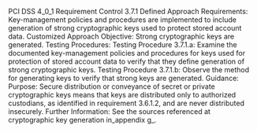 PCI DSS 4_0_1 Requirement Control 3.7.1 Defined Approach Requirements: Key-management policies and procedures are implemented to include generation of strong cryptographic keys used to protect stored account data. Customized Approach Objective: Strong cryptographic keys are generated. Testing Procedures: Testing Procedure 3.7.1.a: Examine the documented key-management policies and procedures for keys used for protection of stored account data to verify that they define generation of strong cryptographic keys. Testing Procedure 3.7.1.b: Observe the method for generating keys to verify that strong keys are generated. Guidance: Purpose: Secure distribution or conveyance of secret or private cryptographic keys means that keys are distributed only to authorized custodians, as identified in requirement 3.6.1.2, and are never distributed insecurely. Further Information: See the sources referenced at cryptographic key generation in_appendix g_.